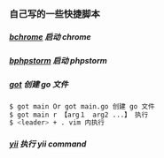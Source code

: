 ### 自己写的一些快捷脚本

##### [bchrome](https://github.com/dchaofei/shells/blob/master/bchrome) 启动 chrome
##### [bphpstorm](https://github.com/dchaofei/shells/blob/master/bphpstorm) 启动 phpstorm
##### [got](https://github.com/dchaofei/shells/blob/master/got) 创建 go 文件
```bash
$ got main Or got main.go 创建 go 文件
$ got main r 【arg１　arg2 ...】 执行
$ <leader> + . vim 内执行
```
##### [yii](https://github.com/dchaofei/shells/blob/master/yii) 执行 yii command
